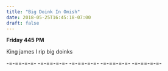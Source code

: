 ```yaml
---
title: "Big Doink In Omish"
date: 2018-05-25T16:45:18-07:00
draft: false
---
```


**Friday 445 PM**

King james I rip big doinks

 -=-==-=-=- -=-==-=-=- -=-==-=-=- -=-==-=-=- -=-==-=-=-
